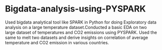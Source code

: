 # Bigdata-analysis-using-PYSPARK

Used bigdata analytical tool like SPARK in Python for doing Exploratory data analysis on a large temperature dataset.Conducted a basic EDA on two large dataset of temperatures and CO2 emissions using PYSPARK. Used the same to melt two datasets and derive insights on correlation of average temperature and CO2 emission in various countries.
